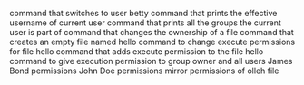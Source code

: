 command that switches to user betty
command that prints the effective username of current user
command that prints all the groups the current user is part of
command that changes the ownership of a file
command that creates an empty file named hello
command to change execute permissions for file hello
command that adds execute permission to the file hello
command to give execution permission to group owner and all users
James Bond permissions
John Doe permissions
mirror permissions of olleh file

